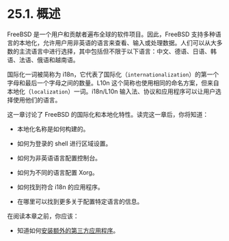 # 25.1. 概述

FreeBSD 是一个用户和贡献者遍布全球的软件项目。因此，FreeBSD 支持多种语言的本地化，允许用户用非英语的语言来查看、输入或处理数据。人们可以从大多数的主流语言中进行选择，其中包括但不限于以下语言：中文、德语、日语、韩语、法语、俄语和越南语。

国际化一词被简称为 i18n，它代表了国际化（`internationalization`）的第一个字母和最后一个字母之间的数量。L10n 这个简称也使用相同的命名方案，但来自本地化（`localization`）一词。i18n/L10n 输入法、协议和应用程序可以让用户选择使用他们的语言。

这一章讨论了 FreeBSD 的国际化和本地化特性。读完这一章后，你将知道：

- 本地化名称是如何构建的。

- 如何为登录的 shell 进行区域设置。
- 如何为非英语语言配置控制台。
- 如何为不同的语言配置 Xorg。
- 如何找到符合 i18n 的应用程序。

- 在哪里可以找到更多关于配置特定语言的信息。

在阅读本章之前，你应该：

- 知道如何[安装额外的第三方应用程序](https://docs.freebsd.org/en/books/handbook/ports/index.html#ports)。